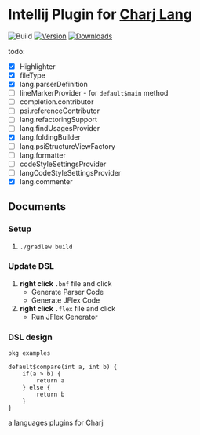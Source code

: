 # Intellij Plugin for [Charj Lang](https://github.com/charj-lang/charj)

![Build](https://github.com/phodal/intellij-charj/workflows/Build/badge.svg)
[![Version](https://img.shields.io/jetbrains/plugin/v/15119-charj.svg)](https://plugins.jetbrains.com/plugin/15119-charj)
[![Downloads](https://img.shields.io/jetbrains/plugin/d/15119-charj.svg)](https://plugins.jetbrains.com/plugin/15119-charj)

todo:

 - [x] Highlighter
 - [x] fileType
 - [x] lang.parserDefinition
 - [ ] lineMarkerProvider
        - for `default$main` method
 - [ ] completion.contributor
 - [ ] psi.referenceContributor
 - [ ] lang.refactoringSupport
 - [ ] lang.findUsagesProvider
 - [x] lang.foldingBuilder
 - [ ] lang.psiStructureViewFactory
 - [ ] lang.formatter
 - [ ] codeStyleSettingsProvider
 - [ ] langCodeStyleSettingsProvider
 - [x] lang.commenter

## Documents

### Setup

1. `./gradlew build`

### Update DSL

1. **right click** `.bnf` file and click
    - Generate Parser Code
    - Generate JFlex Code
2. **right click** `.flex` file and click
    - Run JFlex Generator

### DSL design

```
pkg examples

default$compare(int a, int b) {
    if(a > b) {
        return a
    } else {
        return b
    }
}
```

<!-- Plugin description -->
a languages plugins for Charj
<!-- Plugin description end -->
